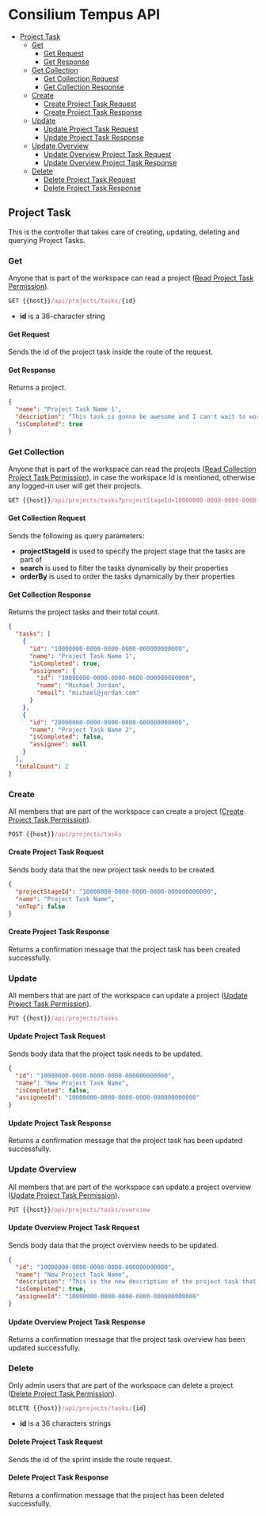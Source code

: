 # Consilium Tempus API

* [Project Task](#project-task)
  * [Get](#get)
    * [Get Request](#get-request)
    * [Get Response](#get-response)
  * [Get Collection](#get-collection)
    * [Get Collection Request](#get-collection-request)
    * [Get Collection Response](#get-collection-response)
  * [Create](#create)
    * [Create Project Task Request](#create-project-task-request)
    * [Create Project Task Response](#create-project-task-response)
  * [Update](#update)
    * [Update Project Task Request](#update-project-task-request)
    * [Update Project Task Response](#update-project-task-response)
  * [Update Overview](#update-overview)
    * [Update Overview Project Task Request](#update-overview-project-task-request)
    * [Update Overview Project Task Response](#update-overview-project-task-response)
  * [Delete](#delete)
    * [Delete Project Task Request](#delete-project-task-request)
    * [Delete Project Task Response](#delete-project-task-response)

## Project Task

This is the controller that takes care of creating, updating, deleting and querying Project Tasks.

### Get

Anyone that is part of the workspace can read a project
([Read Project Task Permission](../Security.md/#permissions)).

```js
GET {{host}}/api/projects/tasks/{id}
```

- **id** is a 36-character string

#### Get Request

Sends the id of the project task inside the route of the request.

#### Get Response

Returns a project.

```json
{
  "name": "Project Task Name 1",
  "description": "This task is gonna be awesome and I can't wait to work on it.",
  "isCompleted": true
}
```

### Get Collection

Anyone that is part of the workspace can read the projects
([Read Collection Project Task Permission](../Security.md/#permissions)),
in case the workspace Id is mentioned, otherwise any logged-in user will get their projects.

```js
GET {{host}}/api/projects/tasks?projectStageId=10000000-0000-0000-0000-000000000000&search=name ct task&orderBy=name.asc
```

#### Get Collection Request

Sends the following as query parameters:

- **projectStageId** is used to specify the project stage that the tasks are part of
- **search** is used to filter the tasks dynamically by their properties
- **orderBy** is used to order the tasks dynamically by their properties

#### Get Collection Response

Returns the project tasks and their total count.

```json
{
  "tasks": [
    {
      "id": "10000000-0000-0000-0000-000000000000",
      "name": "Project Task Name 1",
      "isCompleted": true,
      "assignee": {
        "id": "10000000-0000-0000-0000-000000000000",
        "name": "Michael Jordan",
        "email": "michael@jordan.com"
      }
    },
    {
      "id": "20000000-0000-0000-0000-000000000000",
      "name": "Project Task Name 2",
      "isCompleted": false,
      "assignee": null
    }
  ],
  "totalCount": 2
}
```

### Create

All members that are part of the workspace can create a project
([Create Project Task Permission](../Security.md/#permissions)).

```js
POST {{host}}/api/projects/tasks
```

#### Create Project Task Request

Sends body data that the new project task needs to be created.

```json
{
  "projectStageId": "10000000-0000-0000-0000-000000000000",
  "name": "Project Task Name",
  "onTop": false
}
```

#### Create Project Task Response

Returns a confirmation message that the project task has been created successfully.

### Update

All members that are part of the workspace can update a project
([Update Project Task Permission](../Security.md/#permissions)).

```js
PUT {{host}}/api/projects/tasks
```

#### Update Project Task Request

Sends body data that the project task needs to be updated.

```json
{
  "id": "10000000-0000-0000-0000-000000000000",
  "name": "New Project Task Name",
  "isCompleted": false,
  "assigneeId": "10000000-0000-0000-0000-000000000000"
}
```

#### Update Project Task Response

Returns a confirmation message that the project task has been updated successfully.

### Update Overview

All members that are part of the workspace can update a project overview
([Update Project Task Permission](../Security.md/#permissions)).

```js
PUT {{host}}/api/projects/tasks/overview
```

#### Update Overview Project Task Request

Sends body data that the project overview needs to be updated.

```json
{
  "id": "10000000-0000-0000-0000-000000000000",
  "name": "New Project Task Name",
  "description": "This is the new description of the project task that I can't wait to work on",
  "isCompleted": true,
  "assigneeId": "10000000-0000-0000-0000-000000000000"
}
```

#### Update Overview Project Task Response

Returns a confirmation message that the project task overview has been updated successfully.

### Delete

Only admin users that are part of the workspace can delete a project
([Delete Project Task Permission](../Security.md/#permissions)).

```js
DELETE {{host}}/api/projects/tasks/{id}
```

- **id** is a 36 characters strings

#### Delete Project Task Request

Sends the id of the sprint inside the route request.

#### Delete Project Task Response

Returns a confirmation message that the project has been deleted successfully.